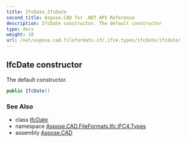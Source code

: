 ```yaml
---
title: IfcDate.IfcDate
second_title: Aspose.CAD for .NET API Reference
description: IfcDate constructor. The default constructor
type: docs
weight: 10
url: /net/aspose.cad.fileformats.ifc.ifc4.types/ifcdate/ifcdate/
---
```

## IfcDate constructor

The default constructor.

```csharp
public IfcDate()
```

### See Also

* class [IfcDate](../)
* namespace [Aspose.CAD.FileFormats.Ifc.IFC4.Types](../../ifcdate/)
* assembly [Aspose.CAD](../../../)


